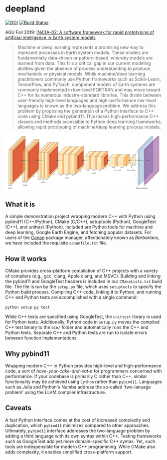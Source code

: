 # deepland

[![DOI](https://zenodo.org/badge/227004053.svg)](https://zenodo.org/badge/latestdoi/227004053) [![Build Status](https://travis-ci.org/adam-erickson/deepland.svg?branch=master)](https://travis-ci.org/adam-erickson/deepland)

AGU Fall 2019: [IN43A-02: A software framework for rapid prototyping of artificial intelligence in Earth system models](https://agu.confex.com/agu/fm19/meetingapp.cgi/Paper/634946)

> Machine or deep learning represents a promising new way to represent processes in Earth system models. These models are fundamentally data-driven or pattern-based, whereby models are learned from data. This fills a critical gap in our current modeling abilities given the absence of process understanding to produce mechanistic or physical models. While machine/deep learning practitioners commonly use Python frameworks such as Scikit-Learn, TensorFlow, and PyTorch, component models of Earth systems are commonly implemented in low-level FORTRAN and may move toward C++ for its numerous industry-standard libraries. This divide between user-friendly high-level languages and high-performance low-level languages is known as the two-language problem. We address this problem by proposing the generation of a Python interface to C++ code using CMake and pybind11. This makes high-performance C++ classes and methods accessible to Python deep learning frameworks, allowing rapid prototyping of machine/deep learning process models.

<img align="center" src="fcn32.png" alt="FCN-32">

## What it is

A simple demonstration project wrapping modern C++ with Python using pybind11 (C++/Python), CMake (C/C++), setuptools (Python), GoogleTest (C++), and unittest (Python). Included are Python tools for machine and deep learning, Google Earth Engine, and fetching popular datasets. For users of the [Conan](https://conan.io/) package manager, affectionately known as *Barbarians*, we have included the requisite `conanfile.txt` file.

## How it works

CMake provides cross-platform compilation of C++ projects with a variety of compilers (e.g., gcc, clang, Apple clang, and MSVC). Building and linking the pybind11 and GoogleTest headers is included in our `CMakeLists.txt` build file. The file is run by the `setup.py` file, which uses `setuptools` to specify the Python build process. Compiling C++ code, linking it to Python, and running C++ and Python tests are accomplished with a single command:

`python setup.py test`

While C++ tests are specified using GoogleTest, the `unittest` library is used for Python tests. Additionally, Python code in `setup.py` moves the compiled C++ test binary to the `bin/` folder and automatically runs the C++ and Python tests. Separate C++ and Python tests are run to isolate errors between function implementations.

## Why pybind11

Wrapping modern C++ in Python provides high-level and high-performance code, a sort of *have-your-cake-and-eat-it* for programmers concerned with performance. If your codebase is primarily C rather than C++, similar functionality may be achieved using `Cython` rather than `pybind11`. Languages such as Julia and Python's Numba address the so-called 'two-lanuage problem' using the LLVM compiler infrastructure.

## Caveats

A fast Python interface comes at the cost of increased complexity and duplication, which `pybind11` minimizes compared to other approaches. Ultimately, `pybind11` interface addresses the two-language problem by adding a third language with its own syntax within C++. Testing frameworks such as GoogleTest add yet more domain-specific C++ syntax. Yet, such tools are indespensible for modern C++ programming. While CMake also adds complexity, it enables simplified cross-platform support.
